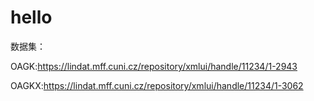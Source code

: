 # hello

数据集：

OAGK:https://lindat.mff.cuni.cz/repository/xmlui/handle/11234/1-2943

OAGKX:https://lindat.mff.cuni.cz/repository/xmlui/handle/11234/1-3062

